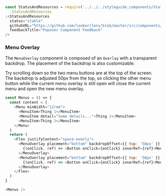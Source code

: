 ```js noeditor
const StatusAndResources = require('../../../styleguide_components/StatusAndResources')
  .StatusAndResources
;<StatusAndResources
  status="stable"
  githubURL="https://github.com/looker/lens/blob/master/src/components/Overlay/MenuOverlay.tsx"
  feedbackTitle="Popover Component Feedback"
/>
```

### Menu Overlay

The `MenuOverlay` component is composed of an `Overlay` with a transparent backdrop. The placement of the backdrop is also customizable.

Try scrolling down so the two menu buttons are at the top of the screen. The backdrop is adjusted 50px from the top, so clicking the other menu button while the current menu overlay is still open will close the current menu and open the new menu overlay.

```js
const Menus = () => {
  const content = (
    <Menu minWidth="12rem">
      <MenuItem>Thing 1</MenuItem>
      <MenuItem detail="Some details...">Thing 2</MenuItem>
      <MenuItem>Thing 3</MenuItem>
    </Menu>
  )
  return (
    <Flex justifyContent="space-evenly">
      <MenuOverlay placement="bottom" backdropOffset={{ top: '50px' }} content={content}>
        {(onClick, ref) => <Button onClick={onClick} innerRef={ref}>Menu One</Button>}
      </MenuOverlay>
      <MenuOverlay placement="bottom" backdropOffset={{ top: '50px' }} content={content}>
        {(onClick, ref) => <Button onClick={onClick} innerRef={ref}>Menu Two</Button>}
      </MenuOverlay>
    </Flex>
  )
}

<Menus />
```
